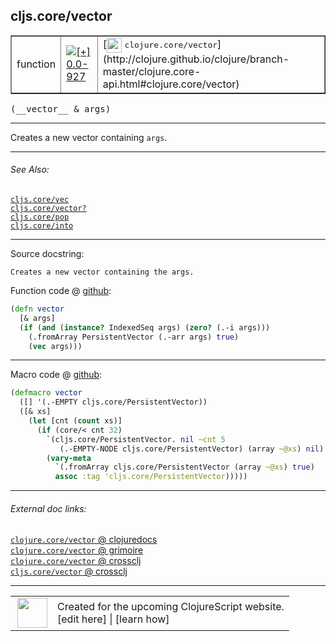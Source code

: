 ## cljs.core/vector



 <table border="1">
<tr>
<td>function</td>
<td><a href="https://github.com/cljsinfo/cljs-api-docs/tree/0.0-927"><img valign="middle" alt="[+] 0.0-927" title="Added in 0.0-927" src="https://img.shields.io/badge/+-0.0--927-lightgrey.svg"></a> </td>
<td>
[<img height="24px" valign="middle" src="http://i.imgur.com/1GjPKvB.png"> <samp>clojure.core/vector</samp>](http://clojure.github.io/clojure/branch-master/clojure.core-api.html#clojure.core/vector)
</td>
</tr>
</table>


 <samp>
(__vector__ & args)<br>
</samp>

---

Creates a new vector containing `args`.

---


###### See Also:

[`cljs.core/vec`](cljs.core_vec.md)<br>
[`cljs.core/vector?`](cljs.core_vectorQMARK.md)<br>
[`cljs.core/pop`](cljs.core_pop.md)<br>
[`cljs.core/into`](cljs.core_into.md)<br>

---


Source docstring:

```
Creates a new vector containing the args.
```


Function code @ [github](https://github.com/clojure/clojurescript/blob/r3153/src/cljs/cljs/core.cljs#L4773-L4778):

```clj
(defn vector
  [& args]
  (if (and (instance? IndexedSeq args) (zero? (.-i args)))
    (.fromArray PersistentVector (.-arr args) true)
    (vec args)))
```

<!--
Repo - tag - source tree - lines:

 <pre>
clojurescript @ r3153
└── src
    └── cljs
        └── cljs
            └── <ins>[core.cljs:4773-4778](https://github.com/clojure/clojurescript/blob/r3153/src/cljs/cljs/core.cljs#L4773-L4778)</ins>
</pre>

-->

---

Macro code @ [github](https://github.com/clojure/clojurescript/blob/r3153/src/clj/cljs/core.clj#L1696-L1705):

```clj
(defmacro vector
  ([] '(.-EMPTY cljs.core/PersistentVector))
  ([& xs]
    (let [cnt (count xs)]
      (if (core/< cnt 32)
        `(cljs.core/PersistentVector. nil ~cnt 5
           (.-EMPTY-NODE cljs.core/PersistentVector) (array ~@xs) nil)
        (vary-meta
          `(.fromArray cljs.core/PersistentVector (array ~@xs) true)
          assoc :tag 'cljs.core/PersistentVector)))))
```

<!--
Repo - tag - source tree - lines:

 <pre>
clojurescript @ r3153
└── src
    └── clj
        └── cljs
            └── <ins>[core.clj:1696-1705](https://github.com/clojure/clojurescript/blob/r3153/src/clj/cljs/core.clj#L1696-L1705)</ins>
</pre>
-->

---


###### External doc links:

[`clojure.core/vector` @ clojuredocs](http://clojuredocs.org/clojure.core/vector)<br>
[`clojure.core/vector` @ grimoire](http://conj.io/store/v1/org.clojure/clojure/1.7.0-beta3/clj/clojure.core/vector/)<br>
[`clojure.core/vector` @ crossclj](http://crossclj.info/fun/clojure.core/vector.html)<br>
[`cljs.core/vector` @ crossclj](http://crossclj.info/fun/cljs.core.cljs/vector.html)<br>

---

 <table>
<tr><td>
<img valign="middle" align="right" width="48px" src="http://i.imgur.com/Hi20huC.png">
</td><td>
Created for the upcoming ClojureScript website.<br>
[edit here] | [learn how]
</td></tr></table>

[edit here]:https://github.com/cljsinfo/cljs-api-docs/blob/master/cljsdoc/cljs.core_vector.cljsdoc
[learn how]:https://github.com/cljsinfo/cljs-api-docs/wiki/cljsdoc-files

<!--

This information was too distracting to show to readers, but I'll leave it
commented here since it is helpful to:

- pretty-print the data used to generate this document
- and show how to retrieve that data



The API data for this symbol:

```clj
{:description "Creates a new vector containing `args`.",
 :ns "cljs.core",
 :name "vector",
 :signature ["[& args]"],
 :history [["+" "0.0-927"]],
 :type "function",
 :related ["cljs.core/vec"
           "cljs.core/vector?"
           "cljs.core/pop"
           "cljs.core/into"],
 :full-name-encode "cljs.core_vector",
 :source {:code "(defn vector\n  [& args]\n  (if (and (instance? IndexedSeq args) (zero? (.-i args)))\n    (.fromArray PersistentVector (.-arr args) true)\n    (vec args)))",
          :title "Function code",
          :repo "clojurescript",
          :tag "r3153",
          :filename "src/cljs/cljs/core.cljs",
          :lines [4773 4778]},
 :extra-sources [{:code "(defmacro vector\n  ([] '(.-EMPTY cljs.core/PersistentVector))\n  ([& xs]\n    (let [cnt (count xs)]\n      (if (core/< cnt 32)\n        `(cljs.core/PersistentVector. nil ~cnt 5\n           (.-EMPTY-NODE cljs.core/PersistentVector) (array ~@xs) nil)\n        (vary-meta\n          `(.fromArray cljs.core/PersistentVector (array ~@xs) true)\n          assoc :tag 'cljs.core/PersistentVector)))))",
                  :title "Macro code",
                  :repo "clojurescript",
                  :tag "r3153",
                  :filename "src/clj/cljs/core.clj",
                  :lines [1696 1705]}],
 :full-name "cljs.core/vector",
 :clj-symbol "clojure.core/vector",
 :docstring "Creates a new vector containing the args."}

```

Retrieve the API data for this symbol:

```clj
;; from Clojure REPL
(require '[clojure.edn :as edn])
(-> (slurp "https://raw.githubusercontent.com/cljsinfo/cljs-api-docs/catalog/cljs-api.edn")
    (edn/read-string)
    (get-in [:symbols "cljs.core/vector"]))
```

-->
